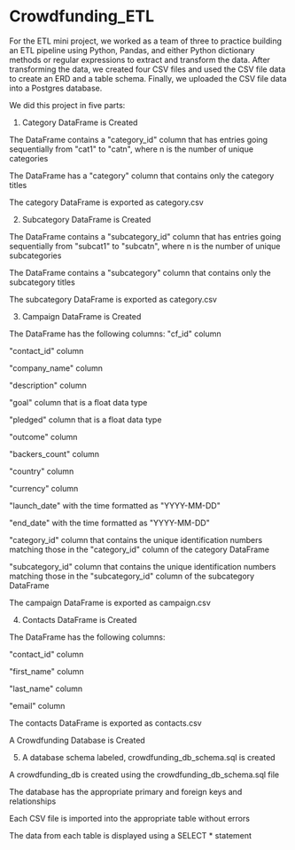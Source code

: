# Crowdfunding_ETL

For the ETL mini project, we worked as a team of three to practice building an ETL pipeline using Python, Pandas, and either Python dictionary methods or regular expressions to extract and transform the data. After transforming the data, we created four CSV files and used the CSV file data to create an ERD and a table schema. Finally, we uploaded the CSV file data into a Postgres database.

We did this project in five parts:

1. Category DataFrame is Created

The DataFrame contains a "category_id" column that has entries going sequentially from "cat1" to "catn", where n is the number of unique categories 

The DataFrame has a "category" column that contains only the category titles 

The category DataFrame is exported as category.csv 

2. Subcategory DataFrame is Created 

The DataFrame contains a "subcategory_id" column that has entries going sequentially from "subcat1" to "subcatn", where n is the number of unique subcategories 

The DataFrame contains a "subcategory" column that contains only the subcategory titles 

The subcategory DataFrame is exported as category.csv 

3. Campaign DataFrame is Created 

The DataFrame has the following columns: 
"cf_id" column

"contact_id" column

"company_name" column

"description" column

"goal" column that is a float data type

"pledged" column that is a float data type

"outcome" column

"backers_count" column

"country" column

"currency" column

"launch_date" with the time formatted as "YYYY-MM-DD"

"end_date" with the time formatted as "YYYY-MM-DD"

"category_id" column that contains the unique identification numbers matching those in the "category_id" column of the category DataFrame

"subcategory_id" column that contains the unique identification numbers matching those in the "subcategory_id" column of the subcategory DataFrame

The campaign DataFrame is exported as campaign.csv

4. Contacts DataFrame is Created 

The DataFrame has the following columns: 

"contact_id" column

"first_name" column

"last_name" column

"email" column

The contacts DataFrame is exported as contacts.csv 

A Crowdfunding Database is Created 

5. A database schema labeled, crowdfunding_db_schema.sql is created

A crowdfunding_db is created using the crowdfunding_db_schema.sql file 

The database has the appropriate primary and foreign keys and relationships 

Each CSV file is imported into the appropriate table without errors 

The data from each table is displayed using a SELECT * statement 
